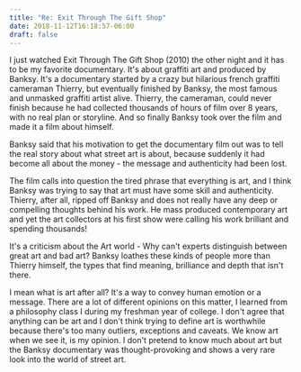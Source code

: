 ```yaml
---
title: "Re: Exit Through The Gift Shop"
date: 2018-11-12T16:18:57-06:00
draft: false
---
```

<p>
I just watched Exit Through The Gift Shop (2010) the other night and it has to be my favorite documentary. It's about graffiti art and produced by Banksy. It's a documentary started by a crazy but hilarious french graffiti cameraman Thierry, but eventually finished by Banksy, the most famous and unmasked graffiti artist alive. Thierry, the cameraman, could never finish because he had collected thousands of hours of film over 8 years, with no real plan or storyline. And so finally Banksy took over the film and made it a film about himself.</p>

<p>
Banksy said that his motivation to get the documentary film out was to tell the real story about what street art is about, because suddenly it had become all about the money - the message and authenticity had been lost.</p>

<p>
The film calls into question the tired phrase that everything is art, and I think Banksy was trying to say that art must have some skill and authenticity. Thierry, after all, ripped off Banksy and does not really have any deep or compelling thoughts behind his work. He mass produced contemporary art and yet the art collectors at his first show were calling his work brilliant and spending thousands! </p>

<p>
It's a criticism about the Art world - Why can't experts distinguish between great art and bad art? Banksy loathes these kinds of people more than Thierry himself, the types that find meaning, brilliance and depth that isn't there.
</p>

<p> I mean what is art after all? It's a way to convey human emotion or a message. There are a lot of different opinions on this matter, I learned from a philosophy class I during my freshman year of college. I don't agree that anything can be art and I don't think trying to define art is worthwhile because there's too many outliers, exceptions and caveats. We know art when we see it, is my opinion. I don't pretend to know much about art but the Banksy documentary was thought-provoking and shows a very rare look into the world of street art.
</p>
